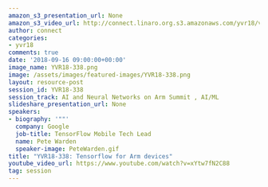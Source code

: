 ```yaml
---
amazon_s3_presentation_url: None
amazon_s3_video_url: http://connect.linaro.org.s3.amazonaws.com/yvr18/videos/yvr18-338.mp4
author: connect
categories:
- yvr18
comments: true
date: '2018-09-16 09:00:00+00:00'
image_name: YVR18-338.png
image: /assets/images/featured-images/YVR18-338.png
layout: resource-post
session_id: YVR18-338
session_track: AI and Neural Networks on Arm Summit , AI/ML
slideshare_presentation_url: None
speakers:
- biography: '""'
  company: Google
  job-title: TensorFlow Mobile Tech Lead
  name: Pete Warden
  speaker-image: PeteWarden.gif
title: "YVR18-338: Tensorflow for Arm devices"
youtube_video_url: https://www.youtube.com/watch?v=xYtw7fN2C88
tag: session
---
```

